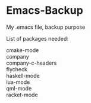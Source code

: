 Emacs-Backup
============

My .emacs file, backup purpose

List of packages needed:<br>

cmake-mode<br>
company<br>
company-c-headers<br>
flycheck<br>
haskell-mode<br>
lua-mode<br>
qml-mode<br>
racket-mode<br>
